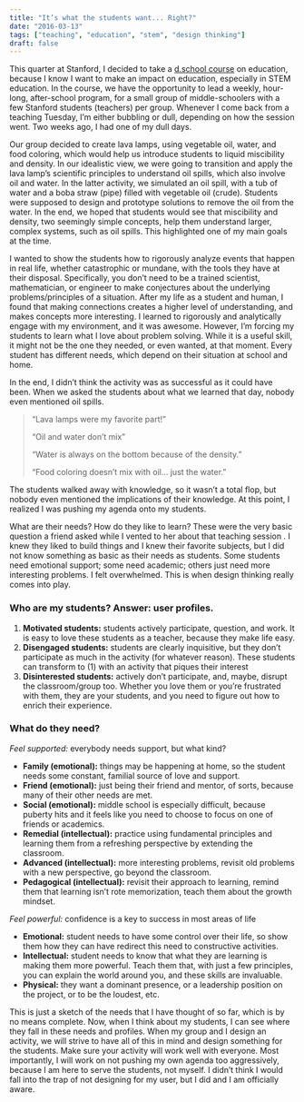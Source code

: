 ```yaml
---
title: "It’s what the students want... Right?"
date: "2016-03-13"
tags: ["teaching", "education", "stem", "design thinking"]
draft: false
---
```


This quarter at Stanford, I decided to take a [d.school course](https://dloft.stanford.edu/) on education, because I know I want to make an impact on education, especially in STEM education. In the course, we have the opportunity to lead a weekly, hour-long, after-school program, for a small group of middle-schoolers with a few Stanford students (teachers) per group. Whenever I come back from a teaching Tuesday, I’m either bubbling or dull, depending on how the session went. Two weeks ago, I had one of my dull days.

Our group decided to create lava lamps, using vegetable oil, water, and food coloring, which would help us introduce students to liquid miscibility and density. In our idealistic view, we were going to transition and apply the lava lamp’s scientific principles to understand oil spills, which also involve oil and water. In the latter activity, we simulated an oil spill, with a tub of water and a boba straw (pipe) filled with vegetable oil (crude). Students were supposed to design and prototype solutions to remove the oil from the water. In the end, we hoped that students would see that miscibility and density, two seemingly simple concepts, help them understand larger, complex systems, such as oil spills. This highlighted one of my main goals at the time.

I wanted to show the students how to rigorously analyze events that happen in real life, whether catastrophic or mundane, with the tools they have at their disposal. Specifically, you don’t need to be a trained scientist, mathematician, or engineer to make conjectures about the underlying problems/principles of a situation. After my life as a student and human, I found that making connections creates a higher level of understanding, and makes concepts more interesting. I learned to rigorously and analytically engage with my environment, and it was awesome. However, I’m forcing my students to learn what I love about problem solving. While it is a useful skill, it might not be the one they needed, or even wanted, at that moment. Every student has different needs, which depend on their situation at school and home.

In the end, I didn’t think the activity was as successful as it could have been. When we asked the students about what we learned that day, nobody even mentioned oil spills.

> “Lava lamps were my favorite part!”
> 
> “Oil and water don’t mix”
> 
> “Water is always on the bottom because of the density.”
> 
> “Food coloring doesn’t mix with oil… just the water.”

The students walked away with knowledge, so it wasn’t a total flop, but nobody even mentioned the implications of their knowledge. At this point, I realized I was pushing my agenda onto my students.

What are their needs? How do they like to learn? These were the very basic question a friend asked while I vented to her about that teaching session . I knew they liked to build things and I knew their favorite subjects, but I did not know something as basic as their needs as students. Some students need emotional support; some need academic; others just need more interesting problems. I felt overwhelmed. This is when design thinking really comes into play.

### Who are my students? Answer: user profiles.

1. **Motivated students:** students actively participate, question, and work. It is easy to love these students as a teacher, because they make life easy.
1. **Disengaged students:** students are clearly inquisitive, but they don’t participate as much in the activity (for whatever reason). These students can transform to (1) with an activity that piques their interest
1. **Disinterested students:** actively don’t participate, and, maybe, disrupt the classroom/group too. Whether you love them or you’re frustrated with them, they are your students, and you need to figure out how to enrich their experience.

### What do they need?

*Feel supported:* everybody needs support, but what kind?

* **Family (emotional):** things may be happening at home, so the student needs some constant, familial source of love and support.
* **Friend (emotional):** just being their friend and mentor, of sorts, because many of their other needs are met.
* **Social (emotional):** middle school is especially difficult, because puberty hits and it feels like you need to choose to focus on one of friends or academics.
* **Remedial (intellectual):** practice using fundamental principles and learning them from a refreshing perspective by extending the classroom.
* **Advanced (intellectual):** more interesting problems, revisit old problems with a new perspective, go beyond the classroom.
* **Pedagogical (intellectual):** revisit their approach to learning, remind them that learning isn’t rote memorization, teach them about the growth mindset.

*Feel powerful:* confidence is a key to success in most areas of life
* **Emotional:** student needs to have some control over their life, so show them how they can have redirect this need to constructive activities.
* **Intellectual:** student needs to know that what they are learning is making them more powerful. Teach them that, with just a few principles, you can explain the world around you, and these skills are invaluable.
* **Physical:** they want a dominant presence, or a leadership position on the project, or to be the loudest, etc.

This is just a sketch of the needs that I have thought of so far, which is by no means complete. Now, when I think about my students, I can see where they fall in these needs and profiles. When my group and I design an activity, we will strive to have all of this in mind and design something for the students. Make sure your activity will work well with everyone. Most importantly, I will work on not pushing my own agenda too aggressively, because I am here to serve the students, not myself. I didn’t think I would fall into the trap of not designing for my user, but I did and I am officially aware.